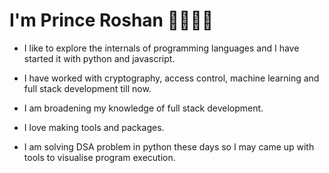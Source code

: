 
# I'm Prince Roshan 👋🏾👨‍💻

  - I like to explore the internals of programming languages and I have started it with python and javascript.
  - I have worked with cryptography, access control, machine learning and full stack development till now.
  - I am broadening my knowledge of full stack development. 
  - I love making tools and packages. 

  - I am solving DSA problem in python these days so I may came up with tools to visualise program execution.
